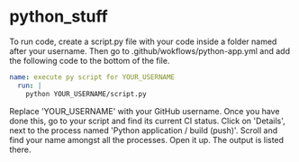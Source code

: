 # python_stuff
To run code, create a script.py file with your code inside a folder named after your username. Then go to .github/wokflows/python-app.yml and add the following code to the bottom of the file.
```yml
name: execute py script for YOUR_USERNAME
  run: |
    python YOUR_USERNAME/script.py
```
Replace 'YOUR_USERNAME' with your GitHub username. Once you have done this, go to your script and find its current CI status. Click on 'Details', next to the process named 'Python application / build (push)'. Scroll and find your name amongst all the processes. Open it up. The output is listed there.
